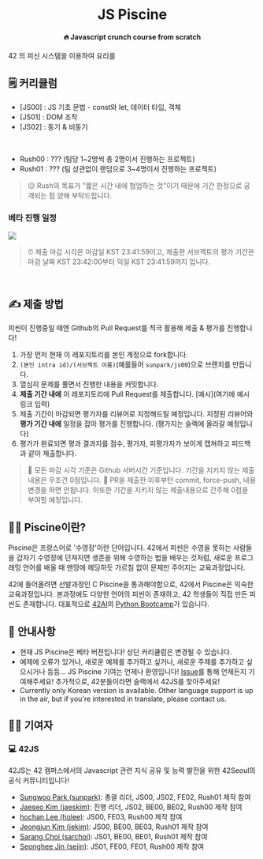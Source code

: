 <h1 align="center">JS Piscine</h1>
<h4 align="center">🔥 Javascript crunch course from scratch</h4>

42 의 피신 시스템을 이용하여 요리를 <br>

## 🗒 커리큘럼

* [JS00] : JS 기초 문법 - const와 let, 데이터 타입, 객체
* [JS01] : DOM 조작
* [JS02] : 동기 & 비동기


<br>

* Rush00 : ??? (팀당 1~2명씩 총 2명이서 진행하는 프로젝트)
* Rush01 : ??? (팀 상관없이 랜덤으로 3~4명이서 진행하는 프로젝트)

> 😥 Rush의 목표가 "짧은 시간 내에 협업하는 것"이기 때문에 기간 한정으로 공개되는 점 양해 부탁드립니다.

### 베타 진행 일정
![](images/beta_schedule.png)

> ⏰ 제출 마감 시각은 마감일 KST 23:41:59이고, 제출한 서브젝트의 평가 기간은 마감 날짜 KST 23:42:00부터 익일 KST 23:41:59까지 입니다.

<br>

## ✍️ 제출 방법
피씬이 진행중일 때엔 Github의 Pull Request를 적극 활용해 제출 & 평가를 진행합니다!

1. 가장 먼저 현재 이 레포지토리를 본인 계정으로 fork합니다.
2. `(본인 intra id)/(서브젝트 이름)`(예를들어 `sunpark/js00`)으로 브랜치를 만듭니다.
3. 열심히 문제를 풀면서 진행한 내용을 커밋합니다.
4. **제출 기간 내에** 이 레포지토리에 Pull Request를 제출합니다. [예시](여기에 예시 링크 입력)
5. 제출 기간이 마감되면 평가자를 리뷰어로 지정해드릴 예정입니다. 지정된 리뷰어와 **평가 기간 내에** 일정을 잡아 평가를 진행합니다. (평가지는 슬랙에 올라갈 예정입니다)
6. 평가가 완료되면 평과 결과지를 점수, 평가자, 피평가자가 보이게 캡쳐하고 피드백과 같이 제출합니다.

> 🚨 모든 마감 시각 기준은 Github 서버시간 기준입니다. 기간을 지키지 않는 제출내용은 무조건 0점입니다.
> 🚨 PR을 제출한 이후부턴 commit, force-push, 내용 변경을 하면 안됩니다. 이또한 기간을 지키지 않는 제출내용으로 간주해 0점을 부여할 예정입니다.

## 🏊‍♀️ Piscine이란?

Piscine은 프랑스어로 '수영장'이란 단어입니다. 42에서 피씬은 수영을 못하는 사람들을 갑자기 수영장에 던져지면 생존을 위해 수영하는 법을 배우는 것처럼, 새로운 프로그래밍 언어를 배울 때 맨땅에 헤딩하듯 가르침 없이 문제만 주어지는 교육과정입니다.

42에 들어올려면 선발과정인 C Piscine을 통과해야함으로, 42에서 Piscine은 익숙한 교육과정입니다. 본과정에도 다양한 언어의 피씬이 존재하고, 42 학생들이 직접 만든 피씬도 존재합니다. 대표적으로 [42AI](https://github.com/42-AI)의 [Python Bootcamp](https://github.com/42-AI/bootcamp_python)가 있습니다.

## 📢 안내사항

- 현재 JS Piscine은 베타 버젼입니다! 상단 커리큘럼은 변경될 수 있습니다.
- 예제에 오류가 있거나, 새로운 예제를 추가하고 싶거나, 새로운 주제를 추가하고 싶으시거나 등등... JS Piscine 기여는 언제나 환영입니다! [Issue](https://github.com/42js/piscine/issues)를 통해 언제든지 기여해주세요! 추가적으로, 42분들이라면 슬랙에서 42JS를 찾아주세요!
- Currently only Korean version is available. Other language support is up in the air, but if you're interested in translate, please contact us.

## 🧑‍💻 기여자

### 💻 42JS
42JS는 42 캠퍼스에서의 Javascript 관련 지식 공유 및 능력 발전을 위한 42Seoul의 공식 커뮤니티입니다!

- [Sungwoo Park (sunpark)](https://github.com/cos18): 총괄 리더, JS00, JS02, FE02, Rush01 제작 참여
- [Jaeseo Kim (jaeskim)](https://github.com/JaeSeoKim): 진행 리더, JS02, BE00, BE02, Rush00 제작 참여
- [hochan Lee (holee)](https://github.com/hochan222): JS00, FE03, Rush00 제작 참여
- [Jeongjun Kim (jekim)](https://github.com/Two-Jay): JS00, BE00, BE03, Rush01 제작 참여
- [Sarang Choi (sarchoi)](https://github.com/srngch): JS01, BE00, BE01, Rush01 제작 참여
- [Seonghee Jin (sejin)](https://github.com/MichelleJin12): JS01, FE00, FE01, Rush00 제작 참여